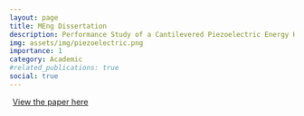 ```yaml
---
layout: page
title: MEng Dissertation
description: Performance Study of a Cantilevered Piezoelectric Energy Harvester
img: assets/img/piezoelectric.png
importance: 1
category: Academic
#related_publications: true
social: true 
---
```


<a href="{{ 'assets/pdf/Final_Report.pdf' | relative_url }}" 
   target="_blank" 
   rel="noopener noreferrer" 
   style="display: inline-flex; align-items: center; gap: 0.4em;">
  <i class="fas fa-file-pdf fa-2x"></i>
  <span> View the paper here </span>
  <i class="fa-solid fa-arrow-up-right-from-square"></i>
</a>